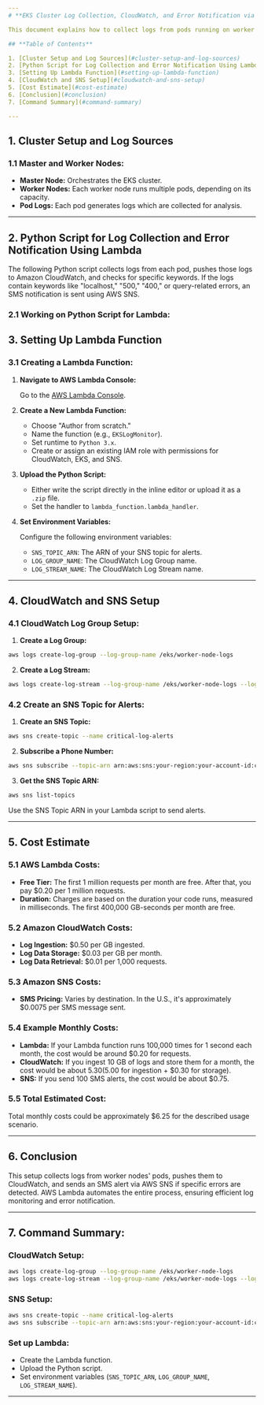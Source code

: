 ```yaml
---
# **EKS Cluster Log Collection, CloudWatch, and Error Notification via AWS SNS**

This document explains how to collect logs from pods running on worker nodes in an Amazon EKS cluster, push those logs to Amazon CloudWatch, and automatically send an SMS notification via AWS SNS if specific keywords (e.g., "localhost," "500," "400," or query-related errors) are found in the logs. AWS Lambda will be used to process the logs.

## **Table of Contents**

1. [Cluster Setup and Log Sources](#cluster-setup-and-log-sources)
2. [Python Script for Log Collection and Error Notification Using Lambda]
3. [Setting Up Lambda Function](#setting-up-lambda-function)
4. [CloudWatch and SNS Setup](#cloudwatch-and-sns-setup)
5. [Cost Estimate](#cost-estimate)
6. [Conclusion](#conclusion)
7. [Command Summary](#command-summary)

---
```


## **1. Cluster Setup and Log Sources**

### **1.1 Master and Worker Nodes:**

- **Master Node:** Orchestrates the EKS cluster.
- **Worker Nodes:** Each worker node runs multiple pods, depending on its capacity.
- **Pod Logs:** Each pod generates logs which are collected for analysis.

---

## **2. Python Script for Log Collection and Error Notification Using Lambda**

The following Python script collects logs from each pod, pushes those logs to Amazon CloudWatch, and checks for specific keywords. If the logs contain keywords like "localhost," "500," "400," or query-related errors, an SMS notification is sent using AWS SNS.

### **2.1 Working on Python Script for Lambda:**


## **3. Setting Up Lambda Function**

### **3.1 Creating a Lambda Function:**

1. **Navigate to AWS Lambda Console:**

   Go to the [AWS Lambda Console](https://console.aws.amazon.com/lambda).

2. **Create a New Lambda Function:**

   - Choose "Author from scratch."
   - Name the function (e.g., `EKSLogMonitor`).
   - Set runtime to `Python 3.x`.
   - Create or assign an existing IAM role with permissions for CloudWatch, EKS, and SNS.

3. **Upload the Python Script:**

   - Either write the script directly in the inline editor or upload it as a `.zip` file.
   - Set the handler to `lambda_function.lambda_handler`.

4. **Set Environment Variables:**

   Configure the following environment variables:
   
   - `SNS_TOPIC_ARN`: The ARN of your SNS topic for alerts.
   - `LOG_GROUP_NAME`: The CloudWatch Log Group name.
   - `LOG_STREAM_NAME`: The CloudWatch Log Stream name.

---

## **4. CloudWatch and SNS Setup**

### **4.1 CloudWatch Log Group Setup:**

1. **Create a Log Group:**

```bash
aws logs create-log-group --log-group-name /eks/worker-node-logs
```

2. **Create a Log Stream:**

```bash
aws logs create-log-stream --log-group-name /eks/worker-node-logs --log-stream-name worker-node-log-stream
```

### **4.2 Create an SNS Topic for Alerts:**

1. **Create an SNS Topic:**

```bash
aws sns create-topic --name critical-log-alerts
```

2. **Subscribe a Phone Number:**

```bash
aws sns subscribe --topic-arn arn:aws:sns:your-region:your-account-id:critical-log-alerts --protocol sms --notification-endpoint +1234567890
```

3. **Get the SNS Topic ARN:**

```bash
aws sns list-topics
```

Use the SNS Topic ARN in your Lambda script to send alerts.

---

## **5. Cost Estimate**

### **5.1 AWS Lambda Costs:**

- **Free Tier:** The first 1 million requests per month are free. After that, you pay $0.20 per 1 million requests.
- **Duration:** Charges are based on the duration your code runs, measured in milliseconds. The first 400,000 GB-seconds per month are free.

### **5.2 Amazon CloudWatch Costs:**

- **Log Ingestion:** $0.50 per GB ingested.
- **Log Data Storage:** $0.03 per GB per month.
- **Log Data Retrieval:** $0.01 per 1,000 requests.

### **5.3 Amazon SNS Costs:**

- **SMS Pricing:** Varies by destination. In the U.S., it's approximately $0.0075 per SMS message sent.

### **5.4 Example Monthly Costs:**

- **Lambda:** If your Lambda function runs 100,000 times for 1 second each month, the cost would be around $0.20 for requests.
- **CloudWatch:** If you ingest 10 GB of logs and store them for a month, the cost would be about $5.30 ($5.00 for ingestion + $0.30 for storage).
- **SNS:** If you send 100 SMS alerts, the cost would be about $0.75.

### **5.5 Total Estimated Cost:**  
Total monthly costs could be approximately $6.25 for the described usage scenario.

---

## **6. Conclusion**

This setup collects logs from worker nodes' pods, pushes them to CloudWatch, and sends an SMS alert via AWS SNS if specific errors are detected. AWS Lambda automates the entire process, ensuring efficient log monitoring and error notification.

---

## **7. Command Summary:**

### **CloudWatch Setup:**

```bash
aws logs create-log-group --log-group-name /eks/worker-node-logs
aws logs create-log-stream --log-group-name /eks/worker-node-logs --log-stream-name worker-node-log-stream
```

### **SNS Setup:**

```bash
aws sns create-topic --name critical-log-alerts
aws sns subscribe --topic-arn arn:aws:sns:your-region:your-account-id:critical-log-alerts --protocol sms --notification-endpoint +1234567890
```

### **Set up Lambda:**

- Create the Lambda function.
- Upload the Python script.
- Set environment variables (`SNS_TOPIC_ARN`, `LOG_GROUP_NAME`, `LOG_STREAM_NAME`).

--- 
